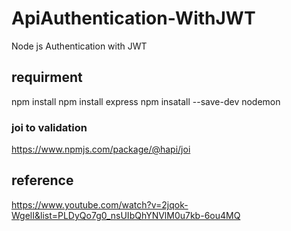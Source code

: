 # ApiAuthentication-WithJWT
Node js Authentication with JWT

## requirment
npm install
npm install express
npm insatall --save-dev nodemon

### joi to validation
https://www.npmjs.com/package/@hapi/joi

## reference
https://www.youtube.com/watch?v=2jqok-WgelI&list=PLDyQo7g0_nsUIbQhYNVlM0u7kb-6ou4MQ